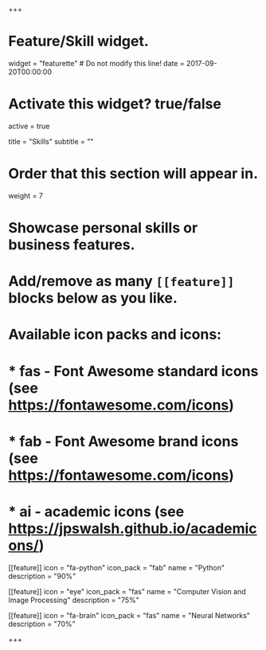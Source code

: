 +++
# Feature/Skill widget.
widget = "featurette"  # Do not modify this line!
date = 2017-09-20T00:00:00

# Activate this widget? true/false
active = true

title = "Skills"
subtitle = ""

# Order that this section will appear in.
weight = 7

# Showcase personal skills or business features.
# 
# Add/remove as many `[[feature]]` blocks below as you like.
# 
# Available icon packs and icons:
# * fas - Font Awesome standard icons (see https://fontawesome.com/icons)
# * fab - Font Awesome brand icons (see https://fontawesome.com/icons)
# * ai - academic icons (see https://jpswalsh.github.io/academicons/)

[[feature]]
  icon = "fa-python"
  icon_pack = "fab"
  name = "Python"
  description = "90%"
  
[[feature]]
  icon = "eye"
  icon_pack = "fas"
  name = "Computer Vision and Image Processing"
  description = "75%"  
  
[[feature]]
  icon = "fa-brain"
  icon_pack = "fas"
  name = "Neural Networks"
  description = "70%"

+++

